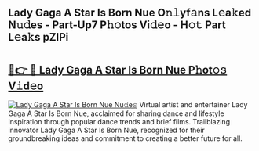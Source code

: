 ## Lady Gaga A Star Is Born Nue O𝚗𝚕yf𝚊ns L𝚎a𝚔ed N𝚞𝚍es - Part-Up7 P𝚑𝚘tos Vi𝚍𝚎o - H𝚘𝚝 Part L𝚎a𝚔s pZIPi

# <h2><a href="http://kf1pvu3.oniu.top/?m=Lady+Gaga+A+Star+Is+Born+Nue">🔗👉 🔴 Lady Gaga A Star Is Born Nue P𝚑ot𝚘𝚜 V𝚒d𝚎o</a></h2>

[![Lady Gaga A Star Is Born Nue Nu𝚍e𝚜](https://i.imgur.com/0qMVB7G.gif)](http://kf1pvu3.oniu.top/?m=Lady+Gaga+A+Star+Is+Born+Nue)
Virtual artist and entertainer Lady Gaga A Star Is Born Nue, acclaimed for sharing dance and lifestyle inspiration through popular dance trends and brief films. Trailblazing innovator Lady Gaga A Star Is Born Nue, recognized for their groundbreaking ideas and commitment to creating a better future for all.  
